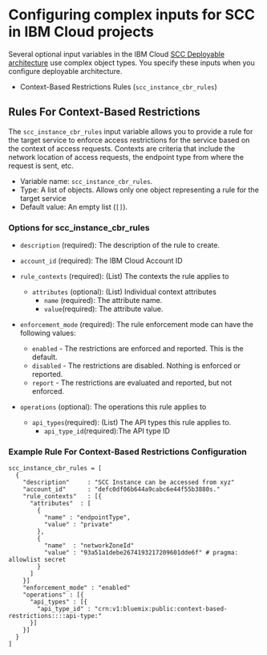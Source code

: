 # Configuring complex inputs for SCC in IBM Cloud projects

Several optional input variables in the IBM Cloud [SCC Deployable architecture](https://cloud.ibm.com/catalog#deployable_architecture) use complex object types. You specify these inputs when you configure deployable architecture.

* Context-Based Restrictions Rules (`scc_instance_cbr_rules`)


## Rules For Context-Based Restrictions <a name="scc_instance_cbr_rules"></a>

The `scc_instance_cbr_rules` input variable allows you to provide a rule for the target service to enforce access restrictions for the service based on the context of access requests. Contexts are criteria that include the network location of access requests, the endpoint type from where the request is sent, etc.

- Variable name: `scc_instance_cbr_rules`.
- Type: A list of objects. Allows only one object representing a rule for the target service
- Default value: An empty list (`[]`).

### Options for scc_instance_cbr_rules

  - `description` (required): The description of the rule to create.
  - `account_id` (required): The IBM Cloud Account ID
  - `rule_contexts` (required): (List) The contexts the rule applies to
      - `attributes` (optional): (List) Individual context attributes
        - `name` (required): The attribute name.
        - `value`(required): The attribute value.

  - `enforcement_mode` (required): The rule enforcement mode can have the following values:
      - `enabled` - The restrictions are enforced and reported. This is the default.
      - `disabled` - The restrictions are disabled. Nothing is enforced or reported.
      - `report` - The restrictions are evaluated and reported, but not enforced.
  - `operations` (optional): The operations this rule applies to
    - `api_types`(required): (List) The API types this rule applies to.
        - `api_type_id`(required):The API type ID


### Example Rule For Context-Based Restrictions Configuration

```hcl
scc_instance_cbr_rules = [
  {
    "description"     : "SCC Instance can be accessed from xyz"
    "account_id"      : "defc0df06b644a9cabc6e44f55b3880s."
    "rule_contexts"   : [{
      "attributes"  : [
        {
          "name" : "endpointType",
          "value" : "private"
        },
        {
          "name"  : "networkZoneId"
          "value" : "93a51a1debe2674193217209601dde6f" # pragma: allowlist secret
        }
      ]
    }]
    "enforcement_mode" : "enabled"
    "operations" : [{
      "api_types" : [{
        "api_type_id" : "crn:v1:bluemix:public:context-based-restrictions::::api-type:"
      }]
    }]
  }
]
```
